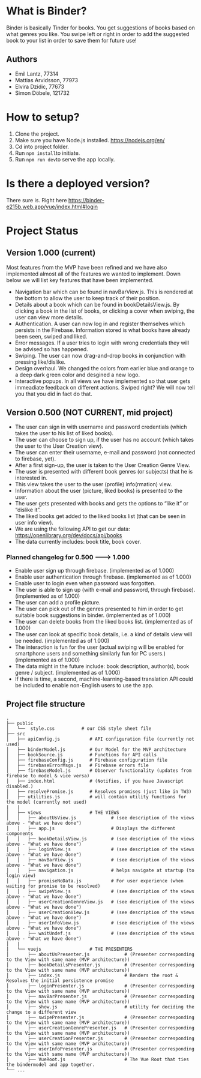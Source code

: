 # What is Binder?

Binder is basically Tinder for books. You get suggestions of books based on what genres you like. You swipe left or right in order to add the suggested book to your list in order to save them for future use!

## Authors

- Emil Lantz, 77314
- Mattias Arvidsson, 77973
- Elvira Dzidic, 77673 
- Simon Döbele, 121732

# How to setup?

1. Clone the project.
2. Make sure you have Node.js installed. https://nodejs.org/en/
3. Cd into project folder.
4. Run ```npm install```to initiate.
5. Run ```npm run dev```to serve the app locally.

# Is there a deployed version?

There sure is. Right here https://binder-e215b.web.app/vue/index.html#login

# Project Status

## Version 1.000 (current)

Most features from the MVP have been refined and we have also implemented almost all of the features we wanted to implement. Down below we will list key features that have been implemented.

- Navigation bar which can be found in navBarView.js. This is rendered at the bottom to allow the user to keep track of their position.
- Details about a book which can be found in bookDetailsView.js. By clicking a book in the list of books, or clicking a cover when swiping, the user can view more details.
- Authentication. A user can now log in and register themselves which persists in the Firebase. Information stored is what books have already been seen, swiped and liked.
- Error messages. If a user tries to login with wrong credentials they will be advised so has happened.
- Swiping. The user can now drag-and-drop books in conjunction with pressing like/dislike.
- Design overhaul. We changed the colors from earlier blue and orange to a deep dark green color and desgined a new logo.
- Interactive popups. In all views we have implemented so that user gets immeadiate feedback on different actions. Swiped right? We will now tell you that you did in fact do that.

## Version 0.500 (NOT CURRENT, mid project)

- The user can sign in with username and password credentials (which takes the user to his list of liked books).
- The user can choose to sign up, if the user has no account (which takes the user to the User Creation view).
- The user can enter their username, e-mail and password (not connected to firebase, yet).
- After a first sign-up, the user is taken to the User Creation Genre View.
- The user is presented with different book genres (or subjects) that he is interested in.
- This view takes the user to the user (profile) info(rmation) view.
- Information about the user (picture, liked books) is presented to the user.
- The user gets presented with books and gets the options to “like it” or “dislike it”.
- The liked books get added to the liked books list (that can be seen in user info view).
- We are using the following API to get our data: https://openlibrary.org/dev/docs/api/books
- The data currently includes: book title, book cover. 


### Planned changelog for 0.500 ---> 1.000

- Enable user sign up through firebase. (implemented as of 1.000)
- Enable user authentication through firebase. (implemented as of 1.000)
- Enable user to login even when password was forgotten.
- The user is able to sign up (with e-mail and password, through firebase). (implemented as of 1.000)
- The user can add a profile picture.
- The user can pick out of the genres presented to him in order to get suitable book suggestions in binder. (implemented as of 1.000)
- The user can delete books from the liked books list. (implemented as of 1.000)
- The user can look at specific book details, i.e. a kind of details view will be needed. (implemented as of 1.000)
- The interaction is fun for the user (actual swiping will be enabled for smartphone users and something similarly fun for PC users.) (implemented as of 1.000)
- The data might in the future include: book description, author(s), book genre / subject. (implemented as of 1.000)
- If there is time, a second, machine-learning-based translation API could be included to enable non-English users to use the app.

## Project file structure

```
.
├── public
│   └──  style.css          # our CSS style sheet file
├── src                     
│   ├── apiConfig.js           # API configuration file (currently not used)       
│   ├── binderModel.js         # Our Model for the MVP architecture
│   ├── bookSource.js          # Functions for API calls
│   ├── firebaseConfig.js      # Firebase configuration file
│   ├── firebaseErrorMsgs.js   # Firebase errors file
│   ├── firebaseModel.js       # Observer functionality (updates from firebase to model & vice versa)
│   ├── index.html             # (Notifies, if you have Javascript disabled.)
│   ├── resolvePromise.js      # Resolves promises (just like in TW3)
│   ├── utilities.js           # will contain utility functions for the model (currently not used)
|   |   
│   ├── views                  # THE VIEWS
│   │   ├── aboutUsView.js             # (see description of the views above - "What we have done")
│   │   ├── app.js                     # Displays the different components
│   │   ├── bookDetailsView.js         # (see description of the views above - "What we have done")
│   │   ├── loginView.js               # (see description of the views above - "What we have done")
│   │   ├── navBarView.js              # (see description of the views above - "What we have done")
│   │   ├── navigation.js              # helps navigate at startup (to login view)
│   │   ├── promiseNoData.js           # For user experience (when waiting for promise to be resolved)
│   │   ├── swipeView.js               # (see description of the views above - "What we have done")
│   │   ├── userCreationGenreView.js   # (see description of the views above - "What we have done")
│   │   ├── userCreationView.js        # (see description of the views above - "What we have done")
│   │   ├── userInfoView.js            # (see description of the views above - "What we have done")
│   │   ├── waitUndef.js               # (see description of the views above - "What we have done")
│   |
|   └── vuejs                  # THE PRESENTERS
│       ├── aboutUsPresenter.js             # (Presenter corresponding to the View with same name (MVP architecture))
│       ├── bookDetailsPresenter.js         # (Presenter corresponding to the View with same name (MVP architecture))
│       ├── index.js                        # Renders the root & Resolves the initial persistence promise
│       ├── loginPresenter.js               # (Presenter corresponding to the View with same name (MVP architecture))
│       ├── navBarPresenter.js              # (Presenter corresponding to the View with same name (MVP architecture))
│       ├── show.js                         # utility for deciding the change to a different view
│       ├── swipePresenter.js               # (Presenter corresponding to the View with same name (MVP architecture))
│       ├── userCreationGenrePresenter.js   # (Presenter corresponding to the View with same name (MVP architecture))
│       ├── userCreationPresenter.js        # (Presenter corresponding to the View with same name (MVP architecture))
│       ├── userInfoPresenter.js            # (Presenter corresponding to the View with same name (MVP architecture))
│       ├── VueRoot.js                      # The Vue Root that ties the bindermodel and app together.
└── ...
```
